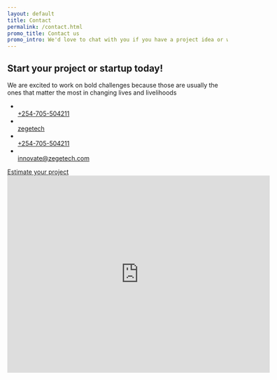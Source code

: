 ```yaml
---
layout: default
title: Contact
permalink: /contact.html
promo_title: Contact us
promo_intro: We'd love to chat with you if you have a project idea or want to find out more about our services. Coffee on us!
---
```

<!-- ******Contact Section****** --> 
<section class="contact-section section">
	<div class="container">
		<h2 class="title text-center">Start your project or startup today!</h2>
		<p class="intro text-center">We are excited to work on bold challenges because those are usually the ones that matter the most in changing lives and livelihoods</p>
		<ul class="contact-info list-inline text-center">
			<li class="tel"><span class="fs1" aria-hidden="true" data-icon="&#x77;"></span><br /> <a href="tel:+254705504211"> +254-705-504211 </a></li>
			<li class="Skype"><span class="fs1" aria-hidden="true" data-icon="&#xe0a2;"></span><br /> <a href="skype:zegetech"> zegetech </a></li>
			<li class="tel"><span class="fs1 fa fa-whatsapp" aria-hidden="true"></span><br /> <a href="whatsapp:+254705504211"> +254-705-504211 </a></li>
			<li class="email"><span class="fs1" aria-hidden="true" data-icon="&#xe010;"></span><br /> <a href="mailto:innovate@zegetech.com"> innovate@zegetech.com </a></li>
		</ul>
		<div class="text-center col-md-12 col-sm-12 col-xs-12 form-group">
			<a href="estimate.html" class="btn btn-lg  btn-cta btn-cta-primary">Estimate your project</a>
		</div> 
	</div><!--//container-->
</section><!--//contact-section-->
<!-- ******Map Section****** --> 
<section class="map-section section">
	<div class="gmap-wrapper">
		<!--//You need to embed your own google map below-->
		<!--//Ref: https://support.google.com/maps/answer/144361?co=GENIE.Platform%3DDesktop&hl=en -->
		<iframe src="https://www.google.com/maps/embed?pb=!1m18!1m12!1m3!1d3988.7925534713568!2d36.76321735003709!3d-1.2992559360015454!2m3!1f0!2f0!3f0!3m2!1i1024!2i768!4f13.1!3m3!1m2!1s0x182f1a6bf3efffff%3A0x111775bb295f8d1f!2sNairobi+Garage!5e0!3m2!1sen!2ske!4v1485611557670" width="600" height="450" frameborder="0" style="border:0" allowfullscreen id="map-canvas" ></iframe>
	</div><!--//gmap-wrapper-->
</section><!--//map-section-->
